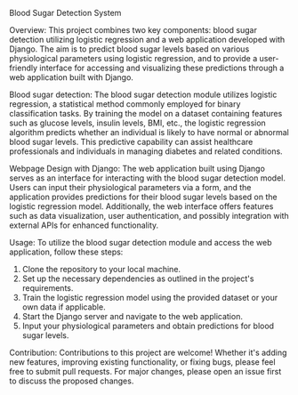 Blood Sugar Detection System 

Overview:
This project combines two key components: blood sugar detection utilizing logistic regression and a web application developed with Django. The aim is to predict blood sugar levels based on various physiological parameters using logistic regression, and to provide a user-friendly interface for accessing and visualizing these predictions through a web application built with Django.

Blood sugar detection:
The blood sugar detection module utilizes logistic regression, a statistical method commonly employed for binary classification tasks. By training the model on a dataset containing features such as glucose levels, insulin levels, BMI, etc., the logistic regression algorithm predicts whether an individual is likely to have normal or abnormal blood sugar levels. This predictive capability can assist healthcare professionals and individuals in managing diabetes and related conditions.

Webpage Design with Django:
The web application built using Django serves as an interface for interacting with the blood sugar detection model. Users can input their physiological parameters via a form, and the application provides predictions for their blood sugar levels based on the logistic regression model. Additionally, the web interface offers features such as data visualization, user authentication, and possibly integration with external APIs for enhanced functionality.

Usage:
To utilize the blood sugar detection module and access the web application, follow these steps:
1. Clone the repository to your local machine.
2. Set up the necessary dependencies as outlined in the project's requirements.
3. Train the logistic regression model using the provided dataset or your own data if applicable.
4. Start the Django server and navigate to the web application.
5. Input your physiological parameters and obtain predictions for blood sugar levels.

Contribution:
Contributions to this project are welcome! Whether it's adding new features, improving existing functionality, or fixing bugs, please feel free to submit pull requests. For major changes, please open an issue first to discuss the proposed changes.
